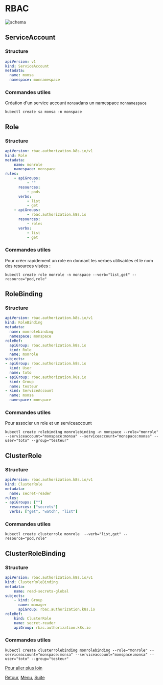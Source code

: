 # RBAC

![schema](https://obeyler.github.io/Formation-K8S/images/k8s-rbac.svg)

## ServiceAccount
### Structure
```yaml
apiVersion: v1
kind: ServiceAccount
metadata:
  name: monsa
  namespace: monnamespace
```
### Commandes utiles
Création d'un service account `monsa`dans un namespace `monnamespace`

```shell
kubectl create sa monsa -n monspace 
```

## Role
### Structure
```yaml
apiVersion: rbac.authorization.k8s.io/v1
kind: Role
metadata:
    name: monrole
    namespace: monspace
rules:
    - apiGroups:
          - ""
      resources:
          - pods
      verbs:
          - list
          - get
    - apiGroups:
          - rbac.authorization.k8s.io
      resources:
          - roles
      verbs:
          - list
          - get

```
### Commandes utiles
Pour créer rapidement un role en donnant les verbes utilisables et le nom des resources visées :
```shell
kubectl create role monrole -n monspace --verb="list,get" --resource="pod,role"
```
## RoleBinding

### Structure
```yaml
apiVersion: rbac.authorization.k8s.io/v1
kind: RoleBinding
metadata:
  name: monrolebinding
  namespace: monspace
roleRef:
  apiGroup: rbac.authorization.k8s.io
  kind: Role
  name: monrole
subjects:
- apiGroup: rbac.authorization.k8s.io
  kind: User
  name: toto
- apiGroup: rbac.authorization.k8s.io
  kind: Group
  name: testeur
- kind: ServiceAccount
  name: monsa
  namespace: monspace
```
### Commandes utiles
Pour associer un role et un serviceaccount
```shell
kubectl create rolebinding monrolebinding -n monspace --role="monrole" --serviceaccount="monspace:monsa" --serviceaccount="monspace:monsa" --user="toto" --group="testeur"
```
## ClusterRole
### Structure
```yaml
apiVersion: rbac.authorization.k8s.io/v1
kind: ClusterRole
metadata:
  name: secret-reader
rules:
- apiGroups: [""]
  resources: ["secrets"]
  verbs: ["get", "watch", "list"]
```
### Commandes utiles
```
kubectl create clusterrole monrole  --verb="list,get" --resource="pod,role"
```
## ClusterRoleBinding
### Structure
```yaml
apiVersion: rbac.authorization.k8s.io/v1
kind: ClusterRoleBinding
metadata:
    name: read-secrets-global
subjects:
    - kind: Group
      name: manager 
      apiGroup: rbac.authorization.k8s.io
roleRef:
    kind: ClusterRole
    name: secret-reader
    apiGroup: rbac.authorization.k8s.io
```
### Commandes utiles
```shell
kubectl create clusterrolebinding monrolebinding --role="monrole" --serviceaccount="monspace:monsa" --serviceaccount="monspace:monsa" --user="toto" --group="testeur"
```
[Pour aller plus loin ](../Exercices/Lab-003.md)

[Retour](https://obeyler.github.io/Formation-K8S/Chapitres/Securite.html), [Menu](https://obeyler.github.io/Formation-K8S/), [Suite](https://obeyler.github.io/Formation-K8S/Chapitres/SecurityContext.html)

